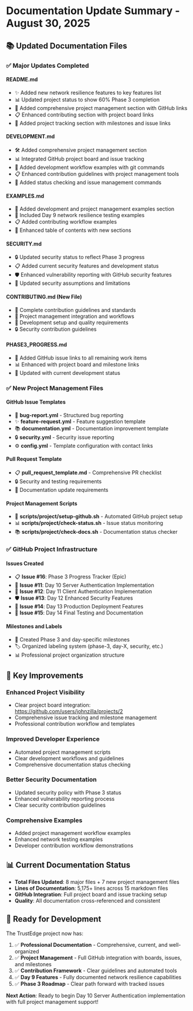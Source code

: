<!--
Copyright (c) 2025 John Turner
MPL-2.0: https://mozilla.org/MPL/2.0/
Project: trustedge — Privacy and trust at the edge.
GitHub: https://github.com/johnzilla/trustedge
-->

# Documentation Update Summary - August 30, 2025

## 📚 Updated Documentation Files

### ✅ Major Updates Completed

#### **README.md**
- ✨ Added new network resilience features to key features list
- 📊 Updated project status to show 60% Phase 3 completion
- 🔗 Added comprehensive project management section with GitHub links
- 📋 Enhanced contributing section with project board links
- 🎯 Added project tracking section with milestones and issue links

#### **DEVELOPMENT.md**
- 🛠️ Added comprehensive project management section
- 📊 Integrated GitHub project board and issue tracking
- 🔧 Added development workflow examples with git commands
- 📋 Enhanced contribution guidelines with project management tools
- 🎯 Added status checking and issue management commands

#### **EXAMPLES.md**
- 🧪 Added development and project management examples section
- 🔧 Included Day 9 network resilience testing examples
- 📋 Added contributing workflow examples
- 🎯 Enhanced table of contents with new sections

#### **SECURITY.md**
- 🔒 Updated security status to reflect Phase 3 progress
- 📋 Added current security features and development status
- 🛡️ Enhanced vulnerability reporting with GitHub security features
- 🎯 Updated security assumptions and limitations

#### **CONTRIBUTING.md** (New File)
- 📝 Complete contribution guidelines and standards
- 🎯 Project management integration and workflows
- 🔧 Development setup and quality requirements
- 🔒 Security contribution guidelines

#### **PHASE3_PROGRESS.md**
- 🔗 Added GitHub issue links to all remaining work items
- 📊 Enhanced with project board and milestone links
- 🎯 Updated with current development status

### ✅ New Project Management Files

#### **GitHub Issue Templates**
- 🐛 **bug-report.yml** - Structured bug reporting
- ✨ **feature-request.yml** - Feature suggestion template
- 📚 **documentation.yml** - Documentation improvement template
- 🔒 **security.yml** - Security issue reporting
- ⚙️ **config.yml** - Template configuration with contact links

#### **Pull Request Template**
- 📋 **pull_request_template.md** - Comprehensive PR checklist
- 🔒 Security and testing requirements
- 📝 Documentation update requirements

#### **Project Management Scripts**
- 🚀 **scripts/project/setup-github.sh** - Automated GitHub project setup
- 📊 **scripts/project/check-status.sh** - Issue status monitoring
- 📚 **scripts/project/check-docs.sh** - Documentation status checker

### ✅ GitHub Project Infrastructure

#### **Issues Created**
- 📋 **Issue #16**: Phase 3 Progress Tracker (Epic)
- 🔐 **Issue #11**: Day 10 Server Authentication Implementation
- 👤 **Issue #12**: Day 11 Client Authentication Implementation
- 🛡️ **Issue #13**: Day 12 Enhanced Security Features
- 🚀 **Issue #14**: Day 13 Production Deployment Features
- 🧪 **Issue #15**: Day 14 Final Testing and Documentation

#### **Milestones and Labels**
- 🎯 Created Phase 3 and day-specific milestones
- 🏷️ Organized labeling system (phase-3, day-X, security, etc.)
- 📊 Professional project organization structure

## 🎯 Key Improvements

### **Enhanced Project Visibility**
- Clear project board integration: https://github.com/users/johnzilla/projects/2
- Comprehensive issue tracking and milestone management
- Professional contribution workflow and templates

### **Improved Developer Experience**
- Automated project management scripts
- Clear development workflows and guidelines
- Comprehensive documentation status checking

### **Better Security Documentation**
- Updated security policy with Phase 3 status
- Enhanced vulnerability reporting process
- Clear security contribution guidelines

### **Comprehensive Examples**
- Added project management workflow examples
- Enhanced network testing examples
- Developer contribution workflow demonstrations

## 📊 Current Documentation Status

- **Total Files Updated**: 8 major files + 7 new project management files
- **Lines of Documentation**: 5,175+ lines across 15 markdown files
- **GitHub Integration**: Full project board and issue tracking setup
- **Quality**: All documentation cross-referenced and consistent

## 🚀 Ready for Development

The TrustEdge project now has:

1. ✅ **Professional Documentation** - Comprehensive, current, and well-organized
2. ✅ **Project Management** - Full GitHub integration with boards, issues, and milestones
3. ✅ **Contribution Framework** - Clear guidelines and automated tools
4. ✅ **Day 9 Features** - Fully documented network resilience capabilities
5. ✅ **Phase 3 Roadmap** - Clear path forward with tracked issues

**Next Action**: Ready to begin Day 10 Server Authentication implementation with full project management support!
